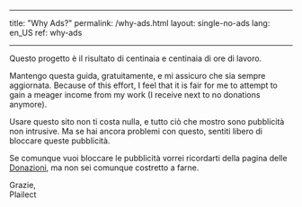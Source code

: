 * * *

title: "Why Ads?" permalink: /why-ads.html layout: single-no-ads lang: en_US ref: why-ads

* * *

Questo progetto è il risultato di centinaia e centinaia di ore di lavoro.

Mantengo questa guida, gratuitamente, e mi assicuro che sia sempre aggiornata. Because of this effort, I feel that it is fair for me to attempt to gain a meager income from my work (I receive next to no donations anymore).

Usare questo sito non ti costa nulla, e tutto ciò che mostro sono pubblicità non intrusive. Ma se hai ancora problemi con questo, sentiti libero di bloccare queste pubblicità.

Se comunque vuoi bloccare le pubblicità vorrei ricordarti della pagina delle [Donazioni](donations), ma non sei comunque costretto a farne.

Grazie,  
Plailect